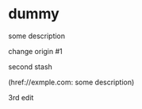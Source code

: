 # dummy

some description


change origin #1

second stash

(href://exmple.com: some description)

3rd edit



